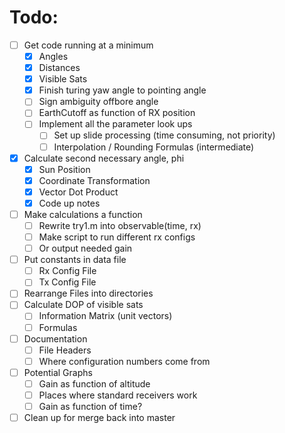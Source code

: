 # Todo:

- [ ] Get code running at a minimum
    - [x] Angles
    - [x] Distances
    - [x] Visible Sats
    - [x] Finish turing yaw angle to pointing angle
    - [ ] Sign ambiguity offbore angle
    - [ ] EarthCutoff as function of RX position
    - [ ] Implement all the parameter look ups
        - [ ] Set up slide processing (time consuming, not priority)
        - [ ] Interpolation / Rounding Formulas (intermediate)
- [x] Calculate second necessary angle, phi
    - [x] Sun Position
    - [x] Coordinate Transformation
    - [x] Vector Dot Product
    - [x] Code up notes
- [ ] Make calculations a function
    - [ ] Rewrite try1.m into observable(time, rx)
    - [ ] Make script to run different rx configs
    - [ ] Or output needed gain
- [ ] Put constants in data file
    - [ ] Rx Config File
    - [ ] Tx Config File
- [ ] Rearrange Files into directories
- [ ] Calculate DOP of visible sats
    - [ ] Information Matrix (unit vectors)
    - [ ] Formulas
- [ ] Documentation
    - [ ] File Headers
    - [ ] Where configuration numbers come from
- [ ] Potential Graphs
    - [ ] Gain as function of altitude
    - [ ] Places where standard receivers work
    - [ ] Gain as function of time?
- [ ] Clean up for merge back into master
